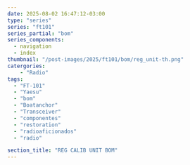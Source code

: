 ```yaml
---
date: 2025-08-02 16:47:12-03:00
type: "series"
series: "ft101"
series_partial: "bom"
series_components:
  - navigation
  - index
thumbnail: "/post-images/2025/ft101/bom/reg_unit-th.png"
catergories:
    - "Radio"
tags: 
  - "FT-101"
  - "Yaesu"
  - "bom"
  - "Boatanchor"
  - "Transceiver"
  - "componentes"
  - "restoration"
  - "radioaficionados"
  - "radio" 

section_title: "REG CALIB UNIT BOM"
---
```

